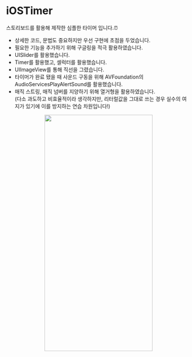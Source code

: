 # iOSTimer

스토리보드를 활용해 제작한 심플한 타이머 입니다.⏰
- 상세한 코드, 문법도 중요하지만 우선 구현에 초점을 두었습니다.
- 필요한 기능을 추가하기 위해 구글링을 적극 활용하였습니다.
- UISlider를 활용했습니다.
- Timer를 활용했고, 셀럭터를 활용했습니다.
- UIImageView를 통해 직선을 그렸습니다.
- 타이머가 완료 됐을 때 사운드 구동을 위해 AVFoundation의 AudioServicesPlayAlertSound를 활용했습니다.
- 매직 스트링, 매직 넘버를 지양하기 위해 열거형을 활용하였습니다.   
(다소 과도하고 비효율적이라 생각하지만, 리터럴값을 그대로 쓰는 경우 실수의 여지가 있기에 이를 방지하는 연습 차원입니다!)

<p align="center"><img src="https://user-images.githubusercontent.com/99641242/217785500-27272684-2fd7-45e3-8d69-10ce13fb283d.gif" height="645px" width="295px"></p>
